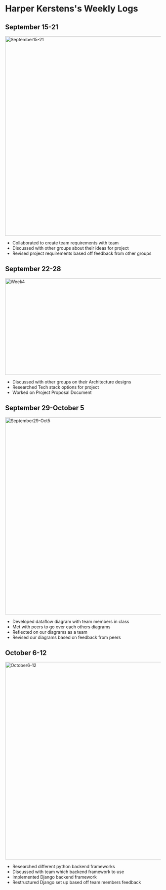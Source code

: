 # Harper Kerstens's Weekly Logs
## September 15-21

<img width="1090" height="643" alt="September15-21" src="https://github.com/user-attachments/assets/78cd1c97-3f9a-450c-a8d4-981e2753d42a" />


- Collaborated to create team requirements with team
- Discussed with other groups about their ideas for project
-  Revised project requirements based off feedback from other groups


## September 22-28

<img width="534" height="311" alt="Week4" src="https://github.com/user-attachments/assets/c1635b81-22b7-4214-9753-29a3c514af5a" />

- Discussed with other groups on their Architecture designs
- Researched Tech stack options for project
- Worked on Project Proposal Document

## September 29-October 5

<img width="1082" height="635" alt="September29-Oct5" src="https://github.com/user-attachments/assets/7f67060b-0d0d-4795-8edc-c0505b79d158" />

- Developed dataflow diagram with team members in class
- Met with peers to go over each others diagrams
- Reflected on our diagrams as a team
- Revised our diagrams based on feedback from peers

## October 6-12

<img width="1085" height="636" alt="October6-12" src="https://github.com/user-attachments/assets/d0b714b0-092f-4338-a827-f8721d3a1327" />

- Researched different python backend frameworks
- Discussed with team which backend framework to use
- Implemented Django backend framework
- Restructured Django set up based off team members feedback

